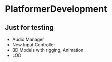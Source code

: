 # PlatformerDevelopment

## Just for testing
- Audio Manager
- New Input Controller
- 3D Models with rigging, Animation
- LOD
